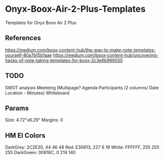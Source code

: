 # Onyx-Boox-Air-2-Plus-Templates

Templates for Onyx Boox Air 2 Plus

## References

<https://medium.com/boox-content-hub/the-way-to-make-note-templates-yourself-80a7b15b1aae>
<https://medium.com/boox-content-hub/uncovering-hacks-of-note-taking-templates-for-boox-2c3e6b969050>

## TODO

SWOT analysis
Meeteing (Multipage? Agenda Participants /2 columns/  Date Location - Minutes)
Whiteboard

## Params

Size: 4.72"x6.29"
Margins: 0

## HM EI Colors

DarkGrey: 2C2E30, 44 46 48
Red: E30613, 227 6 19
White: FFFFFF, 255 255 255
DarkGreen: 00818C, 0 219 140
